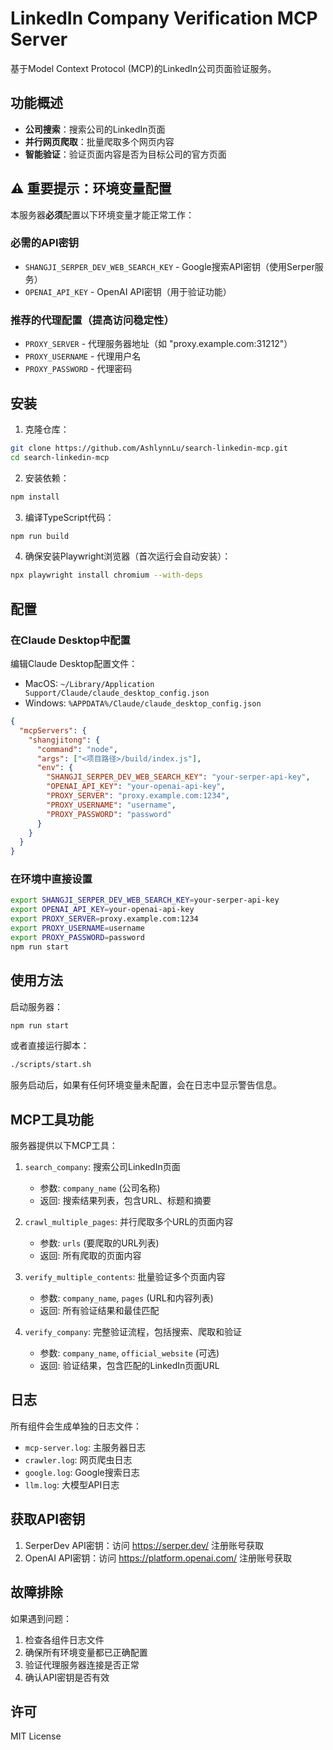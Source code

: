 # LinkedIn Company Verification MCP Server

基于Model Context Protocol (MCP)的LinkedIn公司页面验证服务。

## 功能概述

- **公司搜索**：搜索公司的LinkedIn页面
- **并行网页爬取**：批量爬取多个网页内容
- **智能验证**：验证页面内容是否为目标公司的官方页面

## ⚠️ 重要提示：环境变量配置

本服务器**必须**配置以下环境变量才能正常工作：

### 必需的API密钥

- `SHANGJI_SERPER_DEV_WEB_SEARCH_KEY` - Google搜索API密钥（使用Serper服务）
- `OPENAI_API_KEY` - OpenAI API密钥（用于验证功能）

### 推荐的代理配置（提高访问稳定性）

- `PROXY_SERVER` - 代理服务器地址（如 "proxy.example.com:31212"）
- `PROXY_USERNAME` - 代理用户名
- `PROXY_PASSWORD` - 代理密码

## 安装

1. 克隆仓库：
```bash
git clone https://github.com/AshlynnLu/search-linkedin-mcp.git
cd search-linkedin-mcp
```

2. 安装依赖：
```bash
npm install
```

3. 编译TypeScript代码：
```bash
npm run build
```

4. 确保安装Playwright浏览器（首次运行会自动安装）：
```bash
npx playwright install chromium --with-deps
```

## 配置

### 在Claude Desktop中配置

编辑Claude Desktop配置文件：

- MacOS: `~/Library/Application Support/Claude/claude_desktop_config.json`
- Windows: `%APPDATA%/Claude/claude_desktop_config.json`

```json
{
  "mcpServers": {
    "shangjitong": {
      "command": "node",
      "args": ["<项目路径>/build/index.js"],
      "env": {
        "SHANGJI_SERPER_DEV_WEB_SEARCH_KEY": "your-serper-api-key",
        "OPENAI_API_KEY": "your-openai-api-key",
        "PROXY_SERVER": "proxy.example.com:1234",
        "PROXY_USERNAME": "username",
        "PROXY_PASSWORD": "password"
      }
    }
  }
}
```

### 在环境中直接设置

```bash
export SHANGJI_SERPER_DEV_WEB_SEARCH_KEY=your-serper-api-key
export OPENAI_API_KEY=your-openai-api-key
export PROXY_SERVER=proxy.example.com:1234
export PROXY_USERNAME=username
export PROXY_PASSWORD=password
npm run start
```

## 使用方法

启动服务器：

```bash
npm run start
```

或者直接运行脚本：

```bash
./scripts/start.sh
```

服务启动后，如果有任何环境变量未配置，会在日志中显示警告信息。

## MCP工具功能

服务器提供以下MCP工具：

1. `search_company`: 搜索公司LinkedIn页面
   - 参数: `company_name` (公司名称)
   - 返回: 搜索结果列表，包含URL、标题和摘要

2. `crawl_multiple_pages`: 并行爬取多个URL的页面内容
   - 参数: `urls` (要爬取的URL列表)
   - 返回: 所有爬取的页面内容

3. `verify_multiple_contents`: 批量验证多个页面内容
   - 参数: `company_name`, `pages` (URL和内容列表)
   - 返回: 所有验证结果和最佳匹配

4. `verify_company`: 完整验证流程，包括搜索、爬取和验证
   - 参数: `company_name`, `official_website` (可选)
   - 返回: 验证结果，包含匹配的LinkedIn页面URL

## 日志

所有组件会生成单独的日志文件：

- `mcp-server.log`: 主服务器日志
- `crawler.log`: 网页爬虫日志
- `google.log`: Google搜索日志
- `llm.log`: 大模型API日志

## 获取API密钥

1. SerperDev API密钥：访问 https://serper.dev/ 注册账号获取
2. OpenAI API密钥：访问 https://platform.openai.com/ 注册账号获取

## 故障排除

如果遇到问题：

1. 检查各组件日志文件
2. 确保所有环境变量都已正确配置
3. 验证代理服务器连接是否正常
4. 确认API密钥是否有效

## 许可

MIT License
